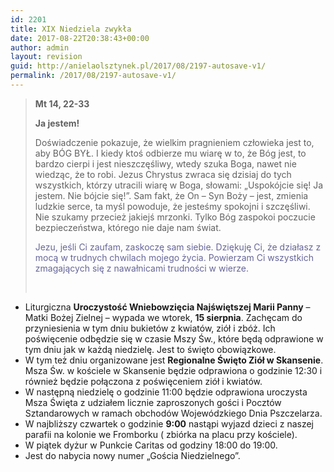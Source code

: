 ```yaml
---
id: 2201
title: XIX Niedziela zwykła
date: 2017-08-22T20:38:43+00:00
author: admin
layout: revision
guid: http://anielaolsztynek.pl/2017/08/2197-autosave-v1/
permalink: /2017/08/2197-autosave-v1/
---
```

> **Mt 14, 22-33**
> 
> **Ja jestem!**
> 
> Doświadczenie pokazuje, że wielkim pragnieniem człowieka jest to, aby BÓG BYŁ. I kiedy ktoś odbierze mu wiarę w to, że Bóg jest, to bardzo cierpi i jest nieszczęśliwy, wtedy szuka Boga, nawet nie wiedząc, że to robi. Jezus Chrystus zwraca się dzisiaj do tych wszystkich, którzy utracili wiarę w Boga, słowami: &#8222;Uspokójcie się! Ja jestem. Nie bójcie się!&#8221;. Sam fakt, że On &#8211; Syn Boży &#8211; jest, zmienia ludzkie serce, ta myśl powoduje, że jesteśmy spokojni i szczęśliwi. Nie szukamy przecież jakiejś mrzonki. Tylko Bóg zaspokoi poczucie bezpieczeństwa, którego nie daje nam świat.
> 
> <span style="color: #666699;">Jezu, jeśli Ci zaufam, zaskoczę sam siebie. Dziękuję Ci, że działasz z mocą w trudnych chwilach mojego życia. Powierzam Ci wszystkich zmagających się z nawałnicami trudności w wierze.</span>
> 
> &nbsp;

  * Liturgiczna **Uroczystość Wniebowzięcia Najświętszej Marii Panny** – Matki Bożej Zielnej – wypada we wtorek, **15 sierpnia**. Zachęcam do przyniesienia w tym dniu bukietów z kwiatów, ziół i zbóż. Ich poświęcenie odbędzie się w czasie Mszy Św., które będą odprawione w tym dniu jak w każdą niedzielę. Jest to święto obowiązkowe.
  * W tym też dniu organizowane jest **Regionalne Święto Ziół w Skansenie**. Msza Św. w kościele w Skansenie będzie odprawiona o godzinie 12:30 i również będzie połączona z poświęceniem ziół i kwiatów.
  * W następną niedzielę o godzinie 11:00 będzie odprawiona uroczysta Msza Święta z udziałem licznie zaproszonych gości i Pocztów Sztandarowych w ramach obchodów Wojewódzkiego Dnia Pszczelarza.
  * W najbliższy czwartek o godzinie **9:00** nastąpi wyjazd dzieci z naszej parafii na kolonie we Fromborku ( zbiórka na placu przy kościele).
  * W piątek dyżur w Punkcie Caritas od godziny 18:00 do 19:00.
  * Jest do nabycia nowy numer „Gościa Niedzielnego”.